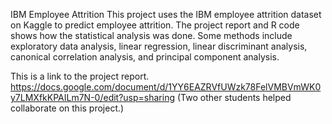 IBM Employee Attrition
This project uses the IBM employee attrition dataset on Kaggle to predict employee attrition. 
The project report and R code shows how the statistical analysis was done. Some methods include exploratory data analysis, linear regression, linear discriminant analysis, canonical correlation analysis, and principal component analysis.

This is a link to the project report. 
https://docs.google.com/document/d/1YY6EAZRVfUWzk78FelVMBVmWK0y7LMXfkKPAILm7N-0/edit?usp=sharing
(Two other students helped collaborate on this project.)
